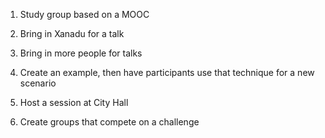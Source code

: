 
1) Study group based on a MOOC

2) Bring in Xanadu for a talk

3) Bring in more people for talks

4) Create an example, then have participants use that technique for a new scenario

5) Host a session at City Hall

6) Create groups that compete on a challenge
